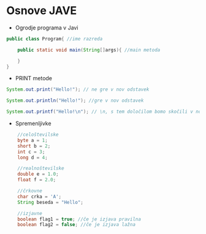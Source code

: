 # Osnove JAVE

* Ogrodje programa v Javi

```java
public class Program{ //ime razreda

    public static void main(String[]args){ //main metoda

    }
}
```

* PRINT metode
```java
System.out.print("Hello!"); // ne gre v nov odstavek

System.out.println("Hello!"); //gre v nov odstavek

System.out.printf("Hello!\n"); // \n, s tem določilom bomo skočili v novo vrstico
```
* Spremenljivke
    
```java
    //celoštevilske
    byte a = 1;
    short b = 2;
    int c = 3;
    long d = 4;

    //realnoštevilske
    double e = 1.0;
    float f = 2.0;

    //črkovne
    char crka = 'A';
    String beseda = "Hello";

    //izjavne
    boolean flag1 = true; //če je izjava pravilna
    boolean flag2 = false; //če je izjava lažna
```

